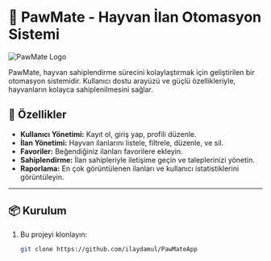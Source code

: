 # 🐾 PawMate - Hayvan İlan Otomasyon Sistemi

![PawMate Logo](https://via.placeholder.com/728x90.png) <!-- Kendi logonuzu buraya ekleyin -->

PawMate, hayvan sahiplendirme sürecini kolaylaştırmak için geliştirilen bir otomasyon sistemidir. Kullanıcı dostu arayüzü ve güçlü özellikleriyle, hayvanların kolayca sahiplenilmesini sağlar.

## 🚀 Özellikler

- **Kullanıcı Yönetimi:** Kayıt ol, giriş yap, profili düzenle.  
- **İlan Yönetimi:** Hayvan ilanlarını listele, filtrele, düzenle, ve sil.  
- **Favoriler:** Beğendiğiniz ilanları favorilere ekleyin.  
- **Sahiplendirme:** İlan sahipleriyle iletişime geçin ve taleplerinizi yönetin.  
- **Raporlama:** En çok görüntülenen ilanları ve kullanıcı istatistiklerini görüntüleyin.

---

## 📦 Kurulum

1. Bu projeyi klonlayın:
   ```bash
   git clone https://github.com/ilaydamul/PawMateApp
